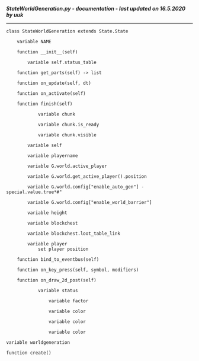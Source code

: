 ***StateWorldGeneration.py - documentation - last updated on 16.5.2020 by uuk***
___

    class StateWorldGeneration extends State.State

        variable NAME

        function __init__(self)

            variable self.status_table

        function get_parts(self) -> list

        function on_update(self, dt)

        function on_activate(self)

        function finish(self)

                variable chunk

                variable chunk.is_ready

                variable chunk.visible

            variable self

            variable playername

            variable G.world.active_player

            variable G.world.get_active_player().position

            variable G.world.config["enable_auto_gen"] - special.value.true*#"

            variable G.world.config["enable_world_barrier"]

            variable height

            variable blockchest

            variable blockchest.loot_table_link

            variable player
                set player position

        function bind_to_eventbus(self)

        function on_key_press(self, symbol, modifiers)

        function on_draw_2d_post(self)

                variable status

                    variable factor

                    variable color

                    variable color

                    variable color

    variable worldgeneration

    function create()